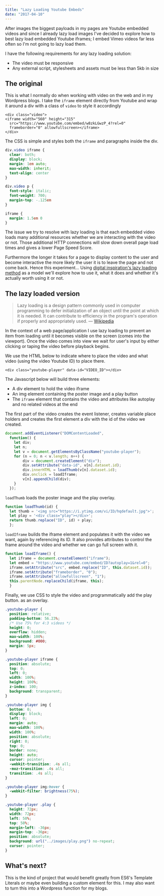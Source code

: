 ```yaml
---
title: "Lazy Loading Youtube Embeds"
date: "2017-04-10"
---
```


After images the biggest payloads in my pages are Youtube embedded videos and since I already lazy load images I've decided to explore how to best lazy load embedded Youtube iframes; I embed Vimeo videos far less often so I'm not going to lazy load them.

I have the following requirements for any lazy loading solution:

- The video must be responsive
- Any external script, stylesheets and assets must be less than 5kb in size

## The original

This is what I normally do when working with video on the web and in my Wordpress blogs. I take the `iframe` element directly from Youtube and wrap it around a div with a class of `video` to style it accordingly

```markup
<div class="video">
<iframe width="560" height="315" 
  src="https://www.youtube.com/embed/w8zkLGwzP_4?rel=0" 
  frameborder="0" allowfullscreen></iframe>
</div>
```

The CSS is simple and styles both the `iframe` and paragraphs inside the div.

```css
div.video iframe {
  clear: both;
  display: block;
  margin: 1em auto;
  max-width: inherit;
  text-align: center
}

div.video p {
  font-style: italic;
  font-weight: 700;
  margin-top: -.125em
}

iframe {
  margin: 1.5em 0
}
```

The issue we try to resolve with lazy loading is that each embedded video loads many additional resources whether we are interacting with the video or not. Those additional HTTP connections will slow down overall page load times and gives a lower Page Speed Score.

Furthermore the longer it takes for a page to display content to the user and become interactive the more likely the user it is to leave the page and not come back. Hence this experiment... Using [digital inspiration's lazy loading method](https://www.labnol.org/internet/light-youtube-embeds/27941/) as a model we'll explore how to use it, what it does and whether it's actually worth using it or not.

## The lazy loaded version

> Lazy loading is a design pattern commonly used in computer programming to defer initialization of an object until the point at which it is needed. It can contribute to efficiency in the program's operation if properly and appropriately used. — [Wikipedia](https://www.wikiwand.com/en/Lazy_loading)

In the context of a web page/application I use lazy loading to prevent an item from loading until it becomes visible on the screen (comes into the viewport). Once the video comes into view we wait for user's input by either clicking or taping the video before playback begins.

We use the HTML below to indicate where to place the video and what video (using the video Youtube ID) to place there.

```markup
<div class="youtube-player" data-id="VIDEO_ID"></div>
```

The Javascript below will build three elements:

- A div element to hold the video iframe
- An img element containing the poster image and a play button
- The `iframe` element that contains the video and attributes like autoplay and no related videos at the end

The first part of the video creates the event listener, creates variable place holders and creates the first element a div with the id of the video we created.

```javascript
document.addEventListener("DOMContentLoaded",
  function() {
    let div;
    let n;
    let v = document.getElementsByClassName("youtube-player");
    for (n = 0; n < v.length; n++) {
        div = document.createElement("div");
        div.setAttribute("data-id", v[n].dataset.id);
        div.innerHTML = loadThumb(v[n].dataset.id);
        div.onclick = loadIframe;
        v[n].appendChild(div);
    }
  });
```

`loadThumb` loads the poster image and the play overlay.

```javascript
function loadThumb(id) {
  let thumb = '<img src="https://i.ytimg.com/vi/ID/hqdefault.jpg">';
  let play = '<div class="play"></div>';
  return thumb.replace("ID", id) + play;
  };
```

`loadIframe` builds the iframe element and populates it with the video we want, again by referencing its ID. It also provides attributes to control the frame around the video and whether we can go full screen with it.

```javascript
function loadIframe() {
  let iframe = document.createElement("iframe");
  let embed = "https://www.youtube.com/embed/ID?autoplay=1&rel=0";
  iframe.setAttribute("src", embed.replace("ID", this.dataset.id));
  iframe.setAttribute("frameborder", "0");
  iframe.setAttribute("allowfullscreen", "1");
  this.parentNode.replaceChild(iframe, this);
  }

```

Finally, we use CSS to style the video and programmatically add the play button. as an overlay.

```css
.youtube-player {
  position: relative;
  padding-bottom: 56.23%;
  /* Use 75% for 4:3 videos */
  height: 0;
  overflow: hidden;
  max-width: 100%;
  background: #000;
  margin: 5px;
}

.youtube-player iframe {
  position: absolute;
  top: 0;
  left: 0;
  width: 100%;
  height: 100%;
  z-index: 100;
  background: transparent;
}

.youtube-player img {
  bottom: 0;
  display: block;
  left: 0;
  margin: auto;
  max-width: 100%;
  width: 100%;
  position: absolute;
  right: 0;
  top: 0;
  border: none;
  height: auto;
  cursor: pointer;
  -webkit-transition: .4s all;
  -moz-transition: .4s all;
  transition: .4s all;
}

.youtube-player img:hover {
  -webkit-filter: brightness(75%);
}

.youtube-player .play {
  height: 72px;
  width: 72px;
  left: 50%;
  top: 50%;
  margin-left: -36px;
  margin-top: -36px;
  position: absolute;
  background: url("../images/play.png") no-repeat;
  cursor: pointer;
}
```

## What's next?

This is the kind of project that would benefit greatly from ES6's Template Literals or maybe even building a custom element for this. I may also want to turn this into a Wordpress function for my blogs.
